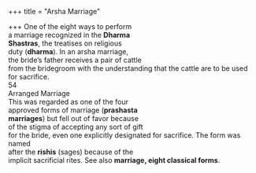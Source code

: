 +++
title = "Arsha Marriage"

+++
One of the eight ways to perform  
a marriage recognized in the **Dharma**  
**Shastras**, the treatises on religious  
duty (**dharma**). In an arsha marriage,  
the bride’s father receives a pair of cattle  
from the bridegroom with the understanding that the cattle are to be used  
for sacrifice.  
54  
Arranged Marriage  
This was regarded as one of the four  
approved forms of marriage (**prashasta**  
**marriages**) but fell out of favor because  
of the stigma of accepting any sort of gift  
for the bride, even one explicitly designated for sacrifice. The form was named  
after the **rishis** (sages) because of the  
implicit sacrificial rites. See also **marriage, eight classical forms**.